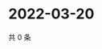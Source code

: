 # 2022-03-20

共 0 条

<!-- BEGIN WEIBO -->
<!-- 最后更新时间 Sun Mar 20 2022 13:13:26 GMT+0800 (China Standard Time) -->

<!-- END WEIBO -->
